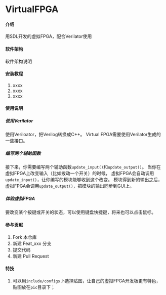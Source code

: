 # VirtualFPGA

#### 介绍
用SDL开发的虚拟FPGA，配合Verilator使用

#### 软件架构
软件架构说明


#### 安装教程

1.  xxxx
2.  xxxx
3.  xxxx

#### 使用说明

##### 使用Verilator

使用Veriloator，把Verilog转换成C++。
Virtual FPGA需要使用Verilator生成的一些接口。

##### 编写两个辅助函数

接下来，你需要编写两个辅助函数`update_input()`和`update_output()`。
当你在虚拟FPGA上改变输入（比如拨动一个开关）的时候，
虚拟FPGA会自动调用`update_input()`，让你编写的模块能够收到这个改变。
模块得到新的输出之后，虚拟FPGA会调用`update_output()`，把模块的输出同步到GUI上。
##### 体验虚拟FPGA

要改变某个按键或开关的状态，可以使用键盘快捷键，将来也可以点击鼠标。

#### 参与贡献

1.  Fork 本仓库
2.  新建 Feat_xxx 分支
3.  提交代码
4.  新建 Pull Request


#### 特技

1.  可以用`include/configs.h`选择贴图，让自己的虚拟FPGA开发板更有特色，贴图放在`pic`目录下；
